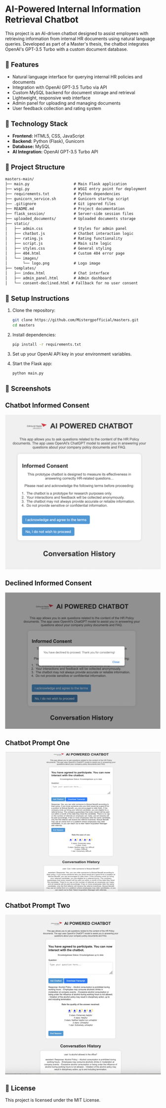 
# AI-Powered Internal Information Retrieval Chatbot

This project is an AI-driven chatbot designed to assist employees with retrieving information from internal HR documents using natural language queries. Developed as part of a Master's thesis, the chatbot integrates OpenAI's GPT-3.5 Turbo with a custom document database.

## 🚀 Features

- Natural language interface for querying internal HR policies and documents
- Integration with OpenAI GPT-3.5 Turbo via API
- Custom MySQL backend for document storage and retrieval
- Lightweight, responsive web interface
- Admin panel for uploading and managing documents
- User feedback collection and rating system

## 🧠 Technology Stack

- **Frontend:** HTML5, CSS, JavaScript
- **Backend:** Python (Flask), Gunicorn
- **Database:** MySQL
- **AI Integration:** OpenAI GPT-3.5 Turbo API

## 📁 Project Structure

```
masters-main/
├── main.py                    # Main Flask application
├── wsgi.py                    # WSGI entry point for deployment
├── requirements.txt           # Python dependencies
├── gunicorn_service.sh        # Gunicorn startup script
├── .gitignore                 # Git ignored files
├── README.md                  # Project documentation
├── flask_session/             # Server-side session files
├── uploaded_documents/        # Uploaded documents storage
├── static/
│   ├── admin.css              # Styles for admin panel
│   ├── chatbot.js             # Chatbot interaction logic
│   ├── rating.js              # Rating functionality
│   ├── script.js              # Main site logic
│   ├── styles.css             # General styling
│   ├── 404.html               # Custom 404 error page
│   └── images/
│       └── logo.png           # Logo image
├── templates/
│   ├── index.html             # Chat interface
│   ├── admin_panel.html       # Admin dashboard
│   └── consent-declined.html # Fallback for no user consent
```

## 💾 Setup Instructions

1. Clone the repository:
   ```bash
   git clone https://github.com/Mistergpofficial/masters.git
   cd masters
   ```

2. Install dependencies:
   ```bash
   pip install -r requirements.txt
   ```

3. Set up your OpenAI API key in your environment variables.

4. Start the Flask app:
   ```bash
   python main.py
   ```

## 📸 Screenshots

## Chatbot Informed Consent 
![Chatbot Screenshot](https://github.com/Mistergpofficial/masters/blob/main/Screenshot%202025-07-29%20at%2023.17.38.png?raw=true)

## Declined Informed Consent
![Chatbot Screenshot](https://github.com/Mistergpofficial/masters/blob/main/Screenshot%202025-07-29%20at%2023.29.17.png?raw=true)

## Chatbot Prompt One
![Chatbot Screenshot](https://github.com/Mistergpofficial/masters/blob/main/Screenshot%202025-07-29%20at%2023.30.20.png?raw=true)

## Chatbot Prompt Two
![Chatbot Screenshot](https://github.com/Mistergpofficial/masters/blob/main/Screenshot%202025-07-29%20at%2023.31.52.png?raw=true)

## 📄 License

This project is licensed under the MIT License.
